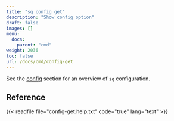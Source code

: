 ```yaml
---
title: "sq config get"
description: "Show config option"
draft: false
images: []
menu:
  docs:
    parent: "cmd"
weight: 2036
toc: false
url: /docs/cmd/config-get
---
```

See the [config](/docs/config) section for an overview of `sq` configuration.

## Reference

{{< readfile file="config-get.help.txt" code="true" lang="text" >}}

